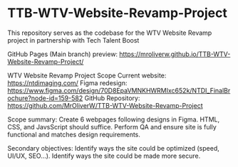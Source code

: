 # TTB-WTV-Website-Revamp-Project
This repository serves as the codebase for the WTV Website Revamp project in partnership with Tech Talent Boost

GitHub Pages (Main branch) preview: https://mroliverw.github.io/TTB-WTV-Website-Revamp-Project/

WTV Website Revamp Project Scope
Current website: https://ntdimaging.com/
Figma redesign: https://www.figma.com/design/70D8EpaVMNKHWRMIxc652k/NTDI_FinalBrochure?node-id=159-582
GitHub Repository: https://github.com/MrOliverW/TTB-WTV-Website-Revamp-Project

Scope summary:
Create 6 webpages following designs in Figma. HTML, CSS, and JavsScript should suffice. Perform QA and ensure site is fully functional and matches design requirements.

Secondary objectives:
Identify ways the site could be optimized (speed, UI/UX, SEO…).
Identify ways the site could be made more secure.


